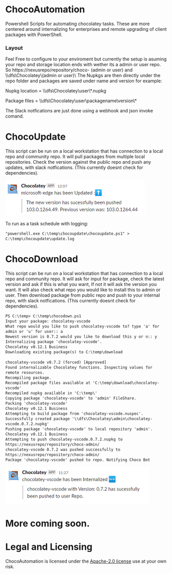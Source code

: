 # ChocoAutomation
Powershell Scripts for automating chocolatey tasks. These are more centered around internalizing for enterprises and remote upgrading of client packages with PowerShell.
### Layout
Feel Free to configure to your enviroment but currently the setup is asuming your repo and storage location ends with wether its a admin or user repo. So
https://nexusrepo/repository/choco- (admin or user) and \\\dfs\Chocolatey\\(admin or user)\\
The Nupkgs are then directly under the repo folder and packages are saved under name and version for example: 

Nupkg location = \\\dfs\Chocolatey\user\\*.nupkg

Package files = \\\dfs\Chocolatey\user\packagename\version\\*

The Slack notfications are just done using a webhook and json invoke comand.

# ChocoUpdate
This script can be run on a local workstation that has connection to a local repo and community repo. It will pull packages from multiple local repositories. Check the version against the public repo and push any updates, with slack notfications. (This currently doesnt check for dependencies). 

![alt text](https://github.com/MoodyLondon/ChocoAutomation/blob/main/examples/Annotation%202022-07-14%20084254.png)

To run as a task schedule with logging:
 ```
 "powershell.exe C:\temp\chocoupdate\chocoupdate.ps1" > C:\temp\chocoupdate\update.log
 ```

# ChocoDownload
This script can be run on a local workstation that has connection to a local repo and community repo. It will ask for input for package, check the latest version and ask if this is what you want, If not it will ask the version you want. It will also check what repo you would like to install this to admin or user. Then download package from public repo and push to your internal repo, with slack notfications. (This currently doesnt check for dependencies). 

 ```
PS C:\temp> C:\temp\chocodown.ps1
Input your package: chocolatey-vscode
What repo would you like to push chocolatey-vscode to? type 'a' for admin or 'u' for user:: a
Newest version is 0.7.2 would you like to download this y or n:: y
Internalizing package 'chocolatey-vscode'.
Chocolatey v0.12.1 Business
Downloading existing package(s) to C:\temp\download

chocolatey-vscode v0.7.2 (forced) [Approved]
Found internalizable Chocolatey functions. Inspecting values for remote resources.
Recompiling package.
Recompiled package files available at 'C:\temp\download\chocolatey-vscode'
Recompiled nupkg available in 'C:\temp\'
Copying package 'chocolatey-vscode' to 'admin' FileShare.
Packing 'chocolatey-vscode'
Chocolatey v0.12.1 Business
Attempting to build package from 'chocolatey-vscode.nuspec'.
Successfully created package '\\dfs\Chocolatey\admin\chocolatey-vscode.0.7.2.nupkg'
Pushing package 'chocolatey-vscode' to local repository 'admin'.
Chocolatey v0.12.1 Business
Attempting to push chocolatey-vscode.0.7.2.nupkg to https://nexusrepo/repository/choco-admin/
chocolatey-vscode 0.7.2 was pushed successfully to https://nexusrepo/repository/choco-admin/
Package 'chocolatey-vscode' pushed to repo. Notifying Choco Bot
 ```
![alt text](https://github.com/MoodyLondon/ChocoAutomation/blob/main/examples/Annotation%202022-07-14%20114658.png)

# More coming soon.

# Legal and Licensing
ChocoAutomation is licensed under the [Apache-2.0 license](https://github.com/MoodyLondon/ChocoAutomation/blob/main/LICENSE) use at your own risk.
